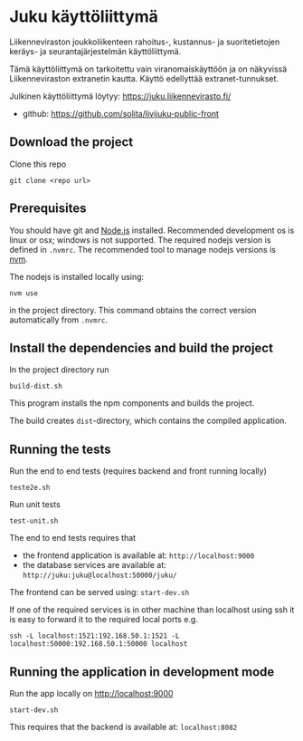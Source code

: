 Juku käyttöliittymä
===================

Liikenneviraston joukkoliikenteen rahoitus-, kustannus- ja suoritetietojen keräys- ja seurantajärjestelmän käyttöliittymä.

Tämä käyttöliittymä on tarkoitettu vain viranomaiskäyttöön ja on näkyvissä Liikenneviraston extranetin kautta.
Käyttö edellyttää extranet-tunnukset.

Julkinen käyttöliittymä löytyy: https://juku.liikennevirasto.fi/ 
- github: https://github.com/solita/livijuku-public-front

Download the project
--------------------

Clone this repo

    git clone <repo url>

Prerequisites
-------------

You should have git and [Node.js](nodejs) installed. Recommended development os is linux or osx; windows is not supported.
The required nodejs version is defined in `.nvmrc`. 
The recommended tool to manage nodejs versions is [nvm].

The nodejs is installed locally using:

    nvm use

in the project directory. This command obtains the correct version automatically from `.nvmrc`.

Install the dependencies and build the project
------------------------

In the project directory run

    build-dist.sh

This program installs the npm components and builds the project. 

The build creates `dist`-directory, which contains the compiled application.


Running the tests
-------------

Run the end to end tests (requires backend and front running locally)

    teste2e.sh

Run unit tests

    test-unit.sh
    
The end to end tests requires that
 - the frontend application is available at: `http://localhost:9000` 
 - the database services are available at: `http://juku:juku@localhost:50000/juku/`

The frontend can be served using: `start-dev.sh`

If one of the required services is in other machine than localhost 
using ssh it is easy to forward it to the required local ports e.g. 

    ssh -L localhost:1521:192.168.50.1:1521 -L localhost:50000:192.168.50.1:50000 localhost

Running the application in development mode
---------------

Run the app locally on [http://localhost:9000](http://localhost:9000)

    start-dev.sh

This requires that the backend is available at: `localhost:8082`

[nvm]: https://github.com/creationix/nvm
[nodejs]: http://nodejs.org/
